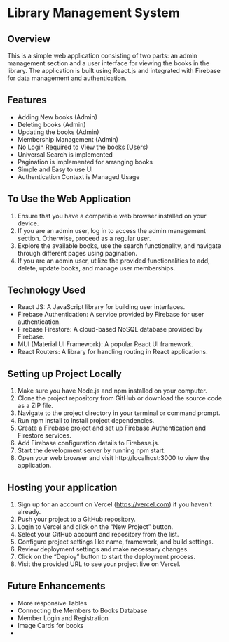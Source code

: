 # Library Management System

## Overview
This is a simple web application consisting of two parts: an admin management section and a user interface for viewing the books in the library. The application is built using React.js and integrated with Firebase for data management and authentication.

## Features
- Adding New books (Admin)
- Deleting books (Admin)
- Updating the books (Admin)
- Membership Management (Admin)
- No Login Required to View the books (Users)
- Universal Search is implemented
- Pagination is implemented for arranging books
- Simple and Easy to use UI
- Authentication Context is Managed Usage

## To Use the Web Application
1. Ensure that you have a compatible web browser installed on your device.
2. If you are an admin user, log in to access the admin management section. Otherwise, proceed as a regular user.
3. Explore the available books, use the search functionality, and navigate through different pages using pagination.
4. If you are an admin user, utilize the provided functionalities to add, delete, update books, and manage user memberships.

## Technology Used
- React JS: A JavaScript library for building user interfaces.
- Firebase Authentication: A service provided by Firebase for user authentication.
- Firebase Firestore: A cloud-based NoSQL database provided by Firebase.
- MUI (Material UI Framework): A popular React UI framework.
- React Routers: A library for handling routing in React applications.

## Setting up Project Locally
1. Make sure you have Node.js and npm installed on your computer.
2. Clone the project repository from GitHub or download the source code as a ZIP file.
3. Navigate to the project directory in your terminal or command prompt.
4. Run npm install to install project dependencies.
5. Create a Firebase project and set up Firebase Authentication and Firestore services.
6. Add Firebase configuration details to Firebase.js.
7. Start the development server by running npm start.
8. Open your web browser and visit http://localhost:3000 to view the application.

## Hosting your application
1. Sign up for an account on Vercel (https://vercel.com) if you haven’t already.
2. Push your project to a GitHub repository.
3. Login to Vercel and click on the “New Project” button.
4. Select your GitHub account and repository from the list.
5. Configure project settings like name, framework, and build settings.
6. Review deployment settings and make necessary changes.
7. Click on the “Deploy” button to start the deployment process.
8. Visit the provided URL to see your project live on Vercel.

## Future Enhancements
- More responsive Tables
- Connecting the Members to Books Database
- Member Login and Registration
- Image Cards for books
-
